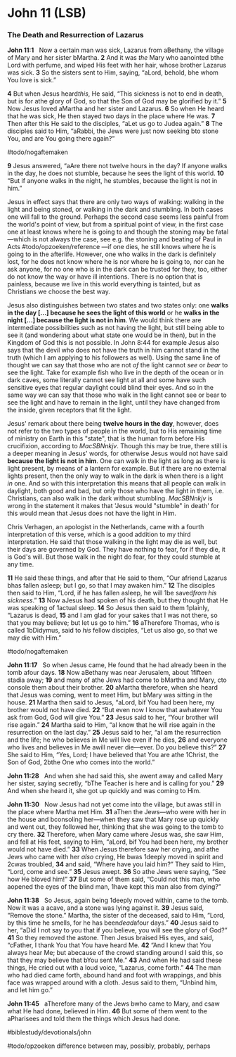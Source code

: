 # John 11 (LSB)
### The Death and Resurrection of Lazarus
**John 11:1**   Now a certain man was sick, Lazarus from aBethany, the village of Mary and her sister bMartha. **2** And it was *the* Mary who aanointed bthe Lord with perfume, and wiped His feet with her hair, whose brother Lazarus was sick. **3** So the sisters sent to Him, saying, “aLord, behold, bhe whom You love is sick.”



**4** But when Jesus heard*this*, He said, “This sickness is not to end in death, but is for athe glory of God, so that the Son of God may be glorified by it.” **5** Now Jesus loved aMartha and her sister and Lazarus. **6** So when He heard that he was sick, He then stayed two days in the place where He was. **7** Then after this He said to the disciples, “aLet us go to Judea again.” **8** The disciples said to Him, “aRabbi, the Jews were just now seeking bto stone You, and are You going there again?”

#todo/nogaftemaken 

**9** Jesus answered, “aAre there not twelve hours in the day? If anyone walks in the day, he does not stumble, because he sees the light of this world. **10** “But if anyone walks in the night, he stumbles, because the light is not in him.” 

Jesus in effect says that there are only two ways of walking: walking in the light and being stoned, or walking in the dark and stumbling. In both cases one will fall to the ground. Perhaps the second case seems less painful from the world's point of view, but from a spiritual point of view, in the first case one at least knows where he is going to and though the stoning may be fatal—which is not always the case, see e.g. the stoning and beating of Paul in Acts #todo/opzoeken/reference —if one dies, he still knows where he is going to in the afterlife. However, one who walks in the dark is definitely lost, for he does not know where he is nor where he is going to, nor can he ask anyone, for no one who is in the dark can be trusted for they, too, either do not know the way or have ill intentions.
There is no option that is painless, because we live in this world everything is tainted, but as Christians we choose the best way. 

Jesus also distinguishes between two states and two states only: one **walks in the day  [...] because he sees the light of this world** or he **walks in the night [...] because the light is not in him**. We would think there are intermediate possibilities such as not having the light, but still being able to see it (and wondering about what state one would be in then), but in the Kingdom of God this is not possible. In John 8:44 for example Jesus also says that the devil who does not have the truth in him cannot stand in the truth (which I am applying to his followers as well). Using the same line of thought we can say that those who are not *of* the light cannot *see* or *bear* to see the light. Take for example fish who live in the depth of the ocean or in dark caves, some literally cannot see light at all and some have such sensitive eyes that regular daylight could blind their eyes. And so in the same way we can say that those who walk in the light cannot see or bear to see the light and have to remain in the light, until they have changed from the inside, given receptors that fit the light. 

Jesus' remark about there being **twelve hours in the day**, however, does not refer to the two types of people in the world, but to His remaining time of ministry on Earth in this "state", that is the human form before His crucifixion, according to *MacSBNnkjv*. Though this may be true, there still is a deeper meaning in Jesus' words, for otherwise Jesus would not have said **because the light is not in him**. One can walk in the light as long as there is light present, by means of a lantern for example. But if there are no external lights present, then the only way to walk in the dark is when there is a light *in* one. And so with this interpretation this means that all people can walk in daylight, both good and bad, but only those who have the light in them, i.e. Christians, can also walk in the dark without stumbling. *MacSBNnkjv* is wrong in the statement it makes that 'Jesus would "stumble" in death' for this would mean that Jesus does not have the light in Him.

Chris Verhagen, an apologist in the Netherlands, came with a fourth interpretation of this verse, which is a good addition to my third interpretation. He said that those walking in the light may die as well, but their days are governed by God. They have nothing to fear, for if they die, it is God's will. But those walk in the night do fear, for they could stumble at any time. 

**11** He said these things, and after that He said to them, “Our afriend Lazarus bhas fallen asleep; but I go, so that I may awaken him.” **12** The disciples then said to Him, “Lord, if he has fallen asleep, he will 1be saved*from his sickness*.” **13** Now aJesus had spoken of his death, but they thought that He was speaking of 1actual sleep. **14** So Jesus then said to them 1plainly, “Lazarus is dead, **15** and I am glad for your sakes that I was not there, so that you may believe; but let us go to him.” **16** aTherefore Thomas, who is called 1bDidymus, said to *his* fellow disciples, “Let us also go, so that we may die with Him.”


#todo/nogaftemaken 

**John 11:17**   So when Jesus came, He found that he had already been in the tomb afour days. **18** Now aBethany was near Jerusalem, about 1fifteen stadia away; **19** and many of athe Jews had come to bMartha and Mary, cto console them about their brother. **20** aMartha therefore, when she heard that Jesus was coming, went to meet Him, but bMary was sitting in the house. **21** Martha then said to Jesus, “aLord, bif You had been here, my brother would not have died. **22** “But even now I know that awhatever You ask from God, God will give You.” **23** Jesus said to her, “Your brother will rise again.” **24** Martha said to Him, “aI know that he will rise again in the resurrection on the last day.” **25** Jesus said to her, “aI am the resurrection and the life; he who believes in Me will live even if he dies, **26** and everyone who lives and believes in Me awill never die—ever. Do you believe this?” **27** She said to Him, “Yes, Lord; I have believed that You are athe 1Christ, the Son of God, 2bthe One who comes into the world.”

**John 11:28**   And when she had said this, she awent away and called Mary her sister, saying secretly, “bThe Teacher is here and is calling for you.” **29** And when she heard it, she got up quickly and was coming to Him.

**John 11:30**   Now Jesus had not yet come into the village, but awas still in the place where Martha met Him. **31** aThen the Jews—who were with her in the house and bconsoling her—when they saw that Mary rose up quickly and went out, they followed her, thinking that she was going to the tomb to cry there. **32** Therefore, when Mary came where Jesus was, she saw Him, and fell at His feet, saying to Him, “aLord, bif You had been here, my brother would not have died.” **33** When Jesus therefore saw her crying, and athe Jews who came with her *also* crying, He bwas 1deeply moved in spirit and 2cwas troubled, **34** and said, “Where have you laid him?” They said to Him, “Lord, come and see.” **35** Jesus awept. **36** So athe Jews were saying, “See how He bloved him!” **37** But some of them said, “Could not this man, who aopened the eyes of the blind man, 1have kept this man also from dying?”

**John 11:38**   So Jesus, again being 1deeply moved within, came to the tomb. Now it was a acave, and a stone was lying against it. **39** Jesus said, “Remove the stone.” Martha, the sister of the deceased, said to Him, “Lord, by this time he smells, for he has been*dead*afour days.” **40** Jesus said to her, “aDid I not say to you that if you believe, you will see the glory of God?” **41** So they removed the astone. Then Jesus braised His eyes, and said, “cFather, I thank You that You have heard Me. **42** “And I knew that You always hear Me; but abecause of the crowd standing around I said this, so that they may believe that bYou sent Me.” **43** And when He had said these things, He cried out with a loud voice, “Lazarus, come forth.” **44** The man who had died came forth, abound hand and foot with wrappings, and bhis face was wrapped around with a cloth. Jesus said to them, “Unbind him, and let him go.”

**John 11:45**   aTherefore many of the Jews bwho came to Mary, and csaw what He had done, believed in Him. **46** But some of them went to the aPharisees and told them the things which Jesus had done.

#biblestudy/devotionals/john

#todo/opzoeken difference between may, possibly, probably, perhaps
